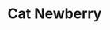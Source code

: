 ---
title: Cat Newberry
picture: catNewberry2.jpg
viewer_title: Cat Newberry
thumbnail: catNewberry2_t.jpg
alt: Cat Newberry
medium: Pencil
width: 7.5"
height: 9.5"
---